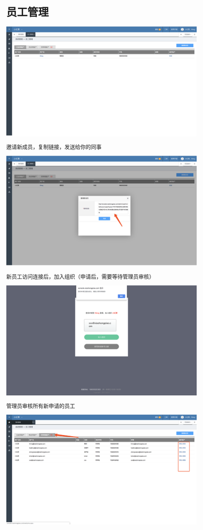 # 员工管理



![](../../.gitbook/assets/image%20%2849%29.png)

邀请新成员，复制链接，发送给你的同事

![](../../.gitbook/assets/image%20%2827%29.png)



新员工访问连接后，加入组织（申请后，需要等待管理员审核）

![](../../.gitbook/assets/image%20%2883%29.png)



管理员审核所有新申请的员工

![](../../.gitbook/assets/image%20%28100%29.png)



